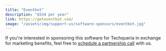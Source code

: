 ```yaml
---
title: "Eventbot"
description: "$534 per year"
link: https://geteventbot.com/
image: "/assets/img/support-us/software-sponsors/eventbot.jpg"
---
```


If you're interested in sponsoring this software for Techqueria in exchange for marketing benefits, feel free to [schedule a partnership call](https://calendly.com/techqueria) with us.